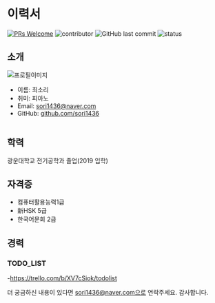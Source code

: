 # 이력서
[![PRs Welcome](https://img.shields.io/badge/PRs-welcome-brightgreen.svg?style=flat-square)](http://makeapullrequest.com)
![contributor](https://img.shields.io/github/contributors/JSpiner/RESUME.svg)
![GitHub last commit](https://img.shields.io/github/last-commit/JSpiner/RESUME.svg)
![status](https://img.shields.io/badge/hired-brightgreen.svg)

## 소개
![프로필이미지](https://github.com/SoriChoi/RESUME/raw/master/images/pink.jpeg)
- 이름: 최소리
- 취미: 피아노
- Email: sori1436@naver.com
- GitHub: [github.com/sori1436](https://github.com/sori1436)
```
```
## 학력
광운대학교 전기공학과 졸업(2019 입학)

## 자격증
- 컴퓨터활용능력1급
- 新HSK 5급
- 한국어문회 2급

## 경력

### TODO_LIST
-https://trello.com/b/XV7cSiok/todolist

더 궁금하신 내용이 있다면 sori1436@naver.com으로 연락주세요.
감사합니다.
